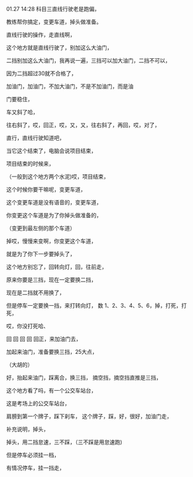 01.27 14:28
科目三直线行驶老是跑偏，

教练帮你搞定，变更车道，掉头做准备。

直线行驶的操作，走直线啊，

这个地方就是直线行驶了，别加这么大油门，

二挡别加这么大油门，我再说一遍，三挡可以加大油门，二挡不可以，

因为二挡超过30就不合格了，

加油门，加油门，不加大油门，不是不加油门，而是油

门要稳住，

车又斜了哈，

往右斜了，哎，回正，哎，又，又，往右斜了，再回，哎，对了，

直行，直线行驶知道吧，

当它这个结束了，电脑会说项目结束，

项目结束的时候来，


（一般到这个地方两个水泥)哎，项目结束，

这个时候你要干嘛呢，变更车道，

这个变更车道是没有语音的，变更车道，

你变更这个车道是为了你掉头做准备的，


（变更到最左侧的那个车道）


掉哎，慢慢来变啊，你变更这个车道，

就是为了你下一步要掉头了，

这个地方别忘了，回转向灯，回，往前走，

原来你要是三挡，现在一定要换二挡，

现在是二挡就不用换了，

但是停车一定要换一挡，来打转向灯，
数
1、2、3、4、5、6，掉，打死，打死，

哎，你没打死哈、

回 回 回 回  回正，来加油门去，

加起来油门，准备要换三挡，25大点，

（大胡的）

好，抬起来油门，踩离合，换三挡，
摘空挡，摘空挡直推是三挡，

这个地方看了吗，有一个公交车站台，

这是考场上的公交车站台，

肩膀到第一个牌子，踩下刹车，
这个牌子，踩，好，很好，加油门走，


补充说明，掉头，

掉头，用二挡怠速，三不踩，（三不踩是用怠速跑)

但是停车必须挂一档，

有情况停车，挂一挡走，











